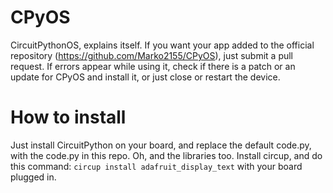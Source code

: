 # CPyOS
CircuitPythonOS, explains itself. If you want your app added to the official repository (https://github.com/Marko2155/CPyOS), just submit a pull request.
If errors appear while using it, check if there is a patch or an update for CPyOS and install it, or just close or restart the device. 

# How to install
Just install CircuitPython on your board, and replace the default code.py, with the code.py in this repo.
Oh, and the libraries too. Install circup, and do this command: `circup install adafruit_display_text` with your board plugged in.
